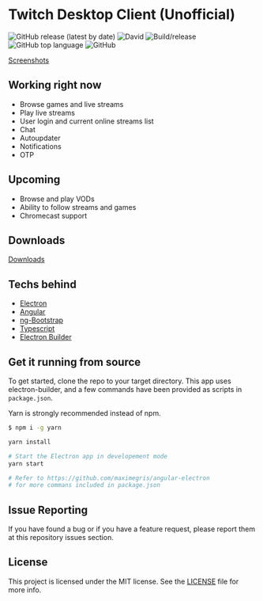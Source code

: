 # Twitch Desktop Client (Unofficial)
![GitHub release (latest by date)](https://img.shields.io/github/v/release/hzeroo/twitch-desktop)
![David](https://img.shields.io/david/hzeroo/twitch-desktop)
![Build/release](https://github.com/hzeroo/twitch-desktop/workflows/Build/release/badge.svg?branch=master)
![GitHub top language](https://img.shields.io/github/languages/top/hzeroo/twitch-desktop)
![GitHub](https://img.shields.io/github/license/hzeroo/twitch-desktop)

[Screenshots](https://imgur.com/a/GsSVoVC)

## Working right now
+ Browse games and live streams
+ Play live streams
+ User login and current online streams list
+ Chat
+ Autoupdater
+ Notifications
+ OTP

## Upcoming
- Browse and play VODs
- Ability to follow streams and games
- Chromecast support

## Downloads

[Downloads](https://github.com/hzeroo/twitch-desktop/releases)

## Techs behind
+ [Electron](http://electron.atom.io/)
+ [Angular](https://angular.io/)
+ [ng-Bootstrap](https://ng-bootstrap.github.io/)
+ [Typescript](https://www.typescriptlang.org/)
+ [Electron Builder](https://www.electron.build/)

## Get it running from source

To get started, clone the repo to your target directory. This app uses electron-builder, and a few commands have been provided as scripts in `package.json`.

Yarn is strongly recommended instead of npm.

```bash
$ npm i -g yarn
```

```bash
yarn install

# Start the Electron app in developement mode
yarn start

# Refer to https://github.com/maximegris/angular-electron
# for more commans included in package.json
```

## Issue Reporting

If you have found a bug or if you have a feature request, please report them at this repository issues section.

## License

This project is licensed under the MIT license. See the [LICENSE](LICENSE) file for more info.
